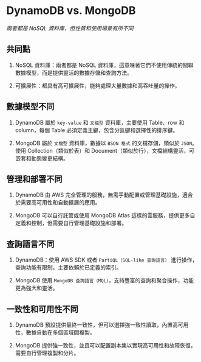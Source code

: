 # DynamoDB vs. MongoDB 

_兩者都是 NoSQL 資料庫，但性質和使用場景有所不同_

## 共同點

1. NoSQL 資料庫：兩者都是 NoSQL 資料庫，這意味著它們不使用傳統的關聯數據模型，而是提供靈活的數據存儲和查詢方法。

2. 可擴展性：都具有高可擴展性，能夠處理大量數據和高吞吐量的操作。

## 數據模型不同

1. DynamoDB 屬於 `key-value` 和 `文檔型` 資料庫，主要使用 Table、row 和 column，每個 Table 必須定義主鍵，包含分區鍵和選擇性的排序鍵。

2. MongoDB 屬於 `文檔型` 資料庫，數據以 `BSON 格式` 的文檔存儲，類似於 `JSON`。使用 Collection（類似於表）和 Document（類似於行），文檔結構靈活，可嵌套和動態變更結構。

## 管理和部署不同

1. DynamoDB 由 AWS 完全管理的服務，無需手動配置或管理基礎設施，適合於需要高可用性和自動擴展的應用。

2. MongoDB 可以自行託管或使用 MongoDB Atlas 這樣的雲服務，提供更多自定義和控制，但需要自行管理基礎設施和部署。

## 查詢語言不同

1. DynamoDB：使用 AWS SDK 或者 `PartiQL（SQL-like 查詢語言）` 進行操作，查詢功能有限制，主要依賴於已定義的索引。

2. MongoDB 使用 `MongoDB 查詢語言（MQL）`，支持豐富的查詢和聚合操作，功能更為強大和靈活。

## 一致性和可用性不同

1. DynamoDB 預設提供最終一致性，但可以選擇強一致性讀取，內置高可用性，數據自動在多個區域間複製。

2. MongoDB 提供強一致性，並且可以配置副本集以實現高可用性和故障恢復，需要自行管理複製和分片。


